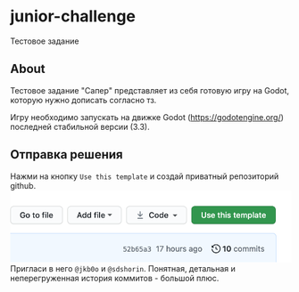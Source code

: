 # junior-challenge
Тестовое задание


## About
Тестовое задание "Сапер" представляет из себя готовую игру на Godot, которую нужно дописать согласно тз.

Игру необходимо запускать на движке Godot (https://godotengine.org/) последней стабильной версии (3.3).

## Отправка решения
Нажми на кнопку `Use this template` и создай приватный репозиторий github.
![task_btn](task_png/template_btn.png)
Пригласи в него `@jkb0o` и `@sdshorin`.
Понятная, детальная и неперегруженная история коммитов - большой плюс.

